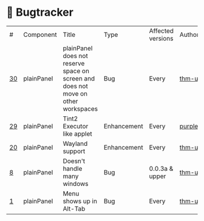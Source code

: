 # 🐞 Bugtracker

<table>
  <tr>
    <td>#</td>
    <td>Component</td>
    <td>Title</td>
    <td>Type</td>
    <td>Affected versions</td>
    <td>Author</td>
  </tr>

  <tr>
    <td><a href="https://github.com/plainDE/plainPanel/issues/30">30</a></td>
    <td>plainPanel</td>
    <td>plainPanel does not reserve space on screen and does not move on other workspaces</td>
    <td>Bug</td>
    <td>Every</td>
    <td><a href="https://github.com/thm-unix">thm-unix</a></td>
    
  </tr>
  
  <tr>
    <td><a href="https://github.com/plainDE/plainPanel/issues/29">29</a></td>
    <td>plainPanel</td>
    <td>Tint2 Executor like applet</td>
    <td>Enhancement</td>
    <td>Every</td>
    <td><a href="https://github.com/purpleleaf">purpleleaf</a></td>
  </tr>
  
  <tr>
    <td><a href="https://github.com/plainDE/plainPanel/issues/20">20</a></td>
    <td>plainPanel</td>
    <td>Wayland support</td>
    <td>Enhancement</td>
    <td>Every</td>
    <td><a href="https://github.com/thm-unix">thm-unix</a></td>
  </tr>
  
  <tr>
    <td><a href="https://github.com/plainDE/plainPanel/issues/8">8</a></td>
    <td>plainPanel</td>
    <td>Doesn't handle many windows</td>
    <td>Bug</td>
    <td>0.0.3a & upper</td>
    <td><a href="https://github.com/thm-unix">thm-unix</a></td>
  </tr>
  
  <tr>
    <td><a href="https://github.com/plainDE/plainPanel/issues/1">1</a></td>
    <td>plainPanel</td>
    <td>Menu shows up in Alt-Tab</td>
    <td>Bug</td>
    <td>Every</td>
    <td><a href="https://github.com/thm-unix">thm-unix</a></td>
  </tr>
  
</table>
